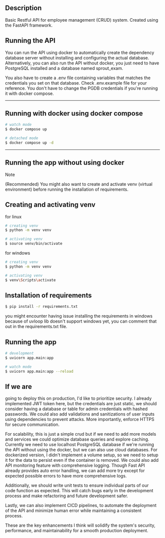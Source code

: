 ## Description
Basic Restful API for employee management (CRUD) system. Created using the FastAPI framework.

## Running the API
You can run the API using docker to automatically create the dependency database server without installing and configuring the actual database.
Alternatively, you can also run the API without docker, you just need to have PostgreSQL installed and a database named sprout_exam.

You also have to create a .env file containing variables that matches the credentials you set on that database. Check .env.example file for your reference. You don't have to change the PGDB credentials if you're running it with docker compose.

---


## Running with docker using docker compose
```bash
# watch mode
$ docker compose up

# detached mode
$ docker compose up -d
```

---


## Running the app without using docker
> [!NOTE]
> (Recommended) You might also want to create and activate venv (virtual environment) before running the installation of requirements.

## Creating and activating venv
for linux
```bash
# creating venv
$ python -m venv venv

# activating venv
$ source venv/bin/activate
```

for windows
```bash
# creating venv
$ python -m venv venv

# activating venv
$ venv\Scripts\activate
```


## Installation of requirements
```bash
$ pip install -r requirements.txt
```
you might encounter having issue installing the requirements in windows because of uvloop lib doesn't support windows yet, you can comment that out in the requirements.txt file.

## Running the app
```bash
# development
$ uvicorn app.main:app

# watch mode
$ uvicorn app.main:app --reload
```

## If we are
going to deploy this on production, I'd like to prioritize security. I already implemented JWT token here, but the credentials are just static, we should consider having a database or table for admin credentials with hashed passwords. We could also add validations and sanitizations of user inputs using dependencies to prevent attacks. More importantly, enforce HTTPS for secure communication.

For scalability, this is just a simple crud but if we need to add more models and services we could optimize database queries and explore caching. Currently we need to use localhost PostgreSQL database if we're running the API without using the docker, but we can also use cloud databases. For dockerized version, I didn't implement a volume setup, so we need to setup it for the data to persist even if the container is removed. We could also add API monitoring feature with comprehensive logging. Though Fast API already provides auto error handling, we can add more try except for expected possible errors to have more comprehensive logs.

Additionally, we should write unit tests to ensure individual parts of our code function as expected. This will catch bugs early in the development process and make refactoring and future development safer.

Lastly, we can also implement CICD pipelines, to automate the deployment of the API and minimize human error while maintaining a consistent process.

These are the key enhancements I think will solidify the system's security, performance, and maintainability for a smooth production deployment.
